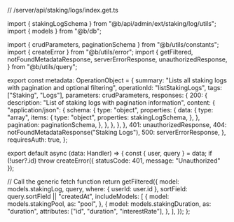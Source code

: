 // /server/api/staking/logs/index.get.ts

import { stakingLogSchema } from "@b/api/admin/ext/staking/log/utils";
import { models } from "@b/db";

import { crudParameters, paginationSchema } from "@b/utils/constants";
import { createError } from "@b/utils/error";
import {
  getFiltered,
  notFoundMetadataResponse,
  serverErrorResponse,
  unauthorizedResponse,
} from "@b/utils/query";

export const metadata: OperationObject = {
  summary: "Lists all staking logs with pagination and optional filtering",
  operationId: "listStakingLogs",
  tags: ["Staking", "Logs"],
  parameters: crudParameters,
  responses: {
    200: {
      description: "List of staking logs with pagination information",
      content: {
        "application/json": {
          schema: {
            type: "object",
            properties: {
              data: {
                type: "array",
                items: {
                  type: "object",
                  properties: stakingLogSchema,
                },
              },
              pagination: paginationSchema,
            },
          },
        },
      },
    },
    401: unauthorizedResponse,
    404: notFoundMetadataResponse("Staking Logs"),
    500: serverErrorResponse,
  },
  requiresAuth: true,
};

export default async (data: Handler) => {
  const { user, query } = data;
  if (!user?.id)
    throw createError({ statusCode: 401, message: "Unauthorized" });

  // Call the generic fetch function
  return getFiltered({
    model: models.stakingLog,
    query,
    where: { userId: user.id },
    sortField: query.sortField || "createdAt",
    includeModels: [
      {
        model: models.stakingPool,
        as: "pool",
      },
      {
        model: models.stakingDuration,
        as: "duration",
        attributes: ["id", "duration", "interestRate"],
      },
    ],
  });
};
